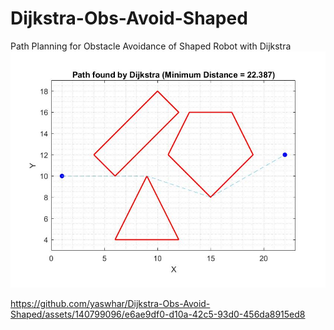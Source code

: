 # Dijkstra-Obs-Avoid-Shaped

Path Planning for Obstacle Avoidance of Shaped Robot with Dijkstra
 ![](1.jpg)
 


https://github.com/yaswhar/Dijkstra-Obs-Avoid-Shaped/assets/140799096/e6ae9df0-d10a-42c5-93d0-456da8915ed8

